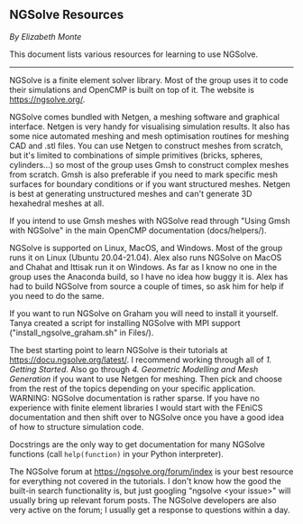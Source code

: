 ## NGSolve Resources

*By Elizabeth Monte*



This document lists various resources for learning to use NGSolve.



****



NGSolve is a finite element solver library. Most of the group uses it to code their simulations and OpenCMP is built on top of it. The website is <https://ngsolve.org/>.



NGSolve comes bundled with Netgen, a meshing software and graphical interface. Netgen is very handy for visualising simulation results. It also has some nice automated meshing and mesh optimisation routines for meshing CAD and .stl files. You can use Netgen to construct meshes from scratch, but it's limited to combinations of simple primitives (bricks, spheres, cylinders...) so most of the group uses Gmsh to construct complex meshes from scratch. Gmsh is also preferable if you need to mark specific mesh surfaces for boundary conditions or if you want structured meshes. Netgen is best at generating unstructured meshes and can't generate 3D hexahedral meshes at all.



If you intend to use Gmsh meshes with NGSolve read through "Using Gmsh with NGSolve" in the main OpenCMP documentation (docs/helpers/).



NGSolve is supported on Linux, MacOS, and Windows. Most of the group runs it on Linux (Ubuntu 20.04-21.04). Alex also runs NGSolve on MacOS and Chahat and Ittisak run it on Windows. As far as I know no one in the group uses the Anaconda build, so I have no idea how buggy it is. Alex has had to build NGSolve from source a couple of times, so ask him for help if you need to do the same.



If you want to run NGSolve on Graham you will need to install it yourself. Tanya created a script for installing NGSolve with MPI support ("install_ngsolve_graham.sh" in Files/).



The best starting point to learn NGSolve is their tutorials at <https://docu.ngsolve.org/latest/>. I recommend working through all of *1. Getting Started*. Also go through *4. Geometric Modelling and Mesh Generation* if you want to use Netgen for meshing. Then pick and choose from the rest of the topics depending on your specific application. WARNING: NGSolve documentation is rather sparse. If you have no experience with finite element libraries I would start with the FEniCS documentation and then shift over to NGSolve once you have a good idea of how to structure simulation code.



Docstrings are the only way to get documentation for many NGSolve functions (call `help(function)` in your Python interpreter).



The NGSolve forum at <https://ngsolve.org/forum/index> is your best resource for everything not covered in the tutorials. I don't know how the good the built-in search functionality is, but just googling "ngsolve \<your issue\>" will usually bring up relevant forum posts. The NGSolve developers are also very active on the forum; I usually get a response to questions within a day.